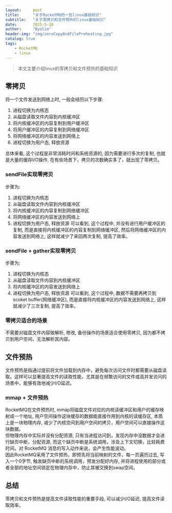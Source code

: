 ```yaml
---
layout:     post
title:      "关于RocketMQ的一些linux基础知识"
subtitle:   "关于零拷贝和文件预热的linux基础知识"
date:       2025-5-10
author:     "Byolio"
header-img: "img/zeroCopyAndFilePreheating.jpg"
catalog: true
tags:
    - RocketMQ
    - linux
---
```

> 本文主要介绍linux的零拷贝和文件预热的基础知识

## 零拷贝
将一个文件发送到网络上时, 一般会经历以下步骤:
1. 进程切换为内核态
2. 从磁盘读取文件内容到内核缓冲区
3. 将内核缓冲区的内容复制到用户缓冲区
4. 将用户缓冲区的内容复制到网络缓冲区
5. 将网络缓冲区的内容发送到网络上
6. 进程切换为用户态, 释放资源

总体来看, 这个过程是非常消耗时间和系统资源的, 因为需要进行多次的复制, 也就是大量的缓存I/O操作, 在有些场景下，拷贝的次数确实多了，就出现了零拷贝。

### sendFile实现零拷贝
步骤为:
1. 进程切换为内核态
2. 从磁盘读取文件内容到内核缓冲区
3. 将内核缓冲区的内容复制到网络缓冲区
4. 将网络缓冲区的内容发送到网络上
5. 进程切换为用户态, 释放资源
可以看到, 这个过程中, 并没有进行用户缓冲区的复制, 而是直接将内核缓冲区的内容复制到网络缓冲区, 然后将网络缓冲区的内容发送到网络上, 这样就减少了来回两次复制, 提高了效率。

### sendFile + gather实现零拷贝
步骤为:
1. 进程切换为内核态
2. 从磁盘读取文件内容到内核缓冲区
3. 将内核缓冲区的内容发送到网络上
4. 进程切换为用户态, 释放资源
可以看到, 这个过程中, 数据不需要再拷贝到scoket buffer(网络缓冲区), 而是直接将内核缓冲区的内容发送到网络上, 这样就减少了三次复制, 提高了效率。

### 零拷贝适合的场景
不需要对磁盘文件内容做解析, 修改, 备份操作的场景适合使用零拷贝, 因为都不拷贝到用户空间，无法解析其内容。

## 文件预热
文件预热是指通过提前将文件加载到内存中，避免每次访问文件时都需要从磁盘读取。这样可以显著提高文件的读取性能，尤其是在频繁访问的文件或高并发访问的场景中，能够有效地减少I/O延迟。

### mmap + 文件预热
RocketMQ在文件预热时, mmap将磁盘文件对应的内核读缓冲区和用户的缓存映射成一个地址, 用户空间操作这块缓存的数据能直接作用到内核的读缓存区, 本质上是一块物理内存, 减少了内核空间到用户空间的拷贝，用户空间可以直接操作这块数据。 \
但物理内存中实际并没有分配资源, 只有当进程访问到，发现内存中没数据才会进行缺页中断，分配资源, 而这个缺页中断是系统调用，涉及上下文切换，比较耗费时间，对 RocketMQ 消息的写入动作来说，会产生性能波动。 \
因此RocketMQ采用了文件预热，即预先将当前映射的文件，每一页遍历过去, 写入一个0字节, 触发缺页中断的系统调用，预发分配好内存, 并将进程使用的部分或者全部的地址空间锁定在物理内存中，防止其被交换到swap空间。

## 总结
零拷贝和文件预热是提高文件读取性能的重要手段, 可以减少I/O延迟, 提高文件读取效率。